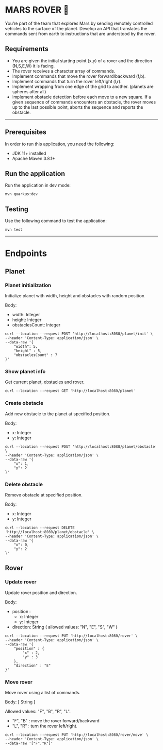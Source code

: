 # MARS ROVER 🚀

You’re part of the team that explores Mars by sending remotely controlled vehicles to the surface of the planet. Develop
an API that translates the commands sent from earth to instructions that are understood by the rover.

## Requirements

- You are given the initial starting point (x,y) of a rover and the direction (N,S,E,W) it is facing.
- The rover receives a character array of commands.
- Implement commands that move the rover forward/backward (f,b).
- Implement commands that turn the rover left/right (l,r).
- Implement wrapping from one edge of the grid to another. (planets are spheres after all)
- Implement obstacle detection before each move to a new square. If a given sequence of commands encounters an obstacle,
  the rover moves up to the last possible point, aborts the sequence and reports the obstacle.

---

## Prerequisites

In order to run this application, you need the following:

- JDK 11+ installed
- Apache Maven 3.8.1+

## Run the application

Run the application in dev mode:

```
mvn quarkus:dev
```

## Testing

Use the following command to test the application:

```
mvn test
```

---

# Endpoints

## Planet

### Planet initialization

Initialize planet with width, height and obstacles with random position.

Body:

- width: Integer
- height: Integer
- obstaclesCount: Integer

```
curl --location --request POST 'http://localhost:8080/planet/init' \
--header 'Content-Type: application/json' \
--data-raw '{
    "width": 5,
    "height" : 5,
    "obstaclesCount" : 7
}'
```

### Show planet info

Get current planet, obstacles and rover.

```
curl --location --request GET 'http://localhost:8080/planet'
```

### Create obstacle

Add new obstacle to the planet at specified position.

Body:

- x: Integer
- y: Integer

```
curl --location --request POST 'http://localhost:8080/planet/obstacle' \
--header 'Content-Type: application/json' \
--data-raw '{
    "x": 1,
    "y": 2
}'
```

### Delete obstacle

Remove obstacle at specified position.

Body:

- x: Integer
- y: Integer

```
curl --location --request DELETE 'http://localhost:8080/planet/obstacle' \
--header 'Content-Type: application/json' \
--data-raw '{
    "x": 0,
    "y": 2
}'
```

## Rover

### Update rover

Update rover position and direction.

Body:

- position :
    - x: Integer
    - y: Integer
- direction: String
  ( allowed values: "N", "E", "S", "W"  )

```
curl --location --request PUT 'http://localhost:8080/rover' \
--header 'Content-Type: application/json' \
--data-raw '{
    "position" : {
        "x" : 2,
        "y" : 3
    },
    "direction" : "E"
}'
```

### Move rover

Move rover using a list of commands.

Body: [ String ]

Allowed values:  "F", "B", "R", "L".

- "F", "B" : move the rover forward/backward
- "L", "R" : turn the rover left/right.

```
curl --location --request PUT 'http://localhost:8080/rover/move' \
--header 'Content-Type: application/json' \
--data-raw '["F","R"]'
```